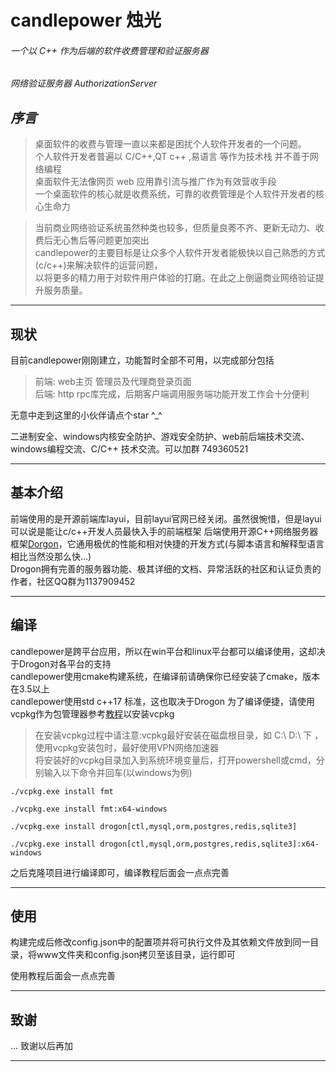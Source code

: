 # **candlepower 烛光** 
###### 一个以 C++ 作为后端的软件收费管理和验证服务器
_网络验证服务器 AuthorizationServer_

## _序言_

>桌面软件的收费与管理一直以来都是困扰个人软件开发者的一个问题。\
个人软件开发者普遍以 C/C++,QT c++ ,易语言 等作为技术栈 并不善于网络编程\
桌面软件无法像网页 web 应用靠引流与推广作为有效营收手段\
一个桌面软件的核心就是收费系统，可靠的收费管理是个人软件开发者的核心生命力

> 当前商业网络验证系统虽然种类也较多，但质量良莠不齐、更新无动力、收费后无心售后等问题更加突出\
candlepower的主要目标是让众多个人软件开发者能极快以自己熟悉的方式(c/c++)来解决软件的运营问题，\
以将更多的精力用于对软件用户体验的打磨。在此之上倒逼商业网络验证提升服务质量。

---
## 现状
目前candlepower刚刚建立，功能暂时全部不可用，以完成部分包括 
> 前端: web主页 管理员及代理商登录页面\
> 后端: http rpc库完成，后期客户端调用服务端功能开发工作会十分便利

无意中走到这里的小伙伴请点个star ^_^

二进制安全、windows内核安全防护、游戏安全防护、web前后端技术交流、windows编程交流、C/C++ 技术交流。可以加群 749360521

---

## 基本介绍
前端使用的是开源前端库layui，目前layui官网已经关闭。虽然很惋惜，但是layui可以说是能让c/c++开发人员最快入手的前端框架
后端使用开源C++网络服务器框架[Dorgon](https://github.com/drogonframework/drogon)，它通用极优的性能和相对快捷的开发方式(与脚本语言和解释型语言相比当然没那么快...)\
Drogon拥有完善的服务器功能、极其详细的文档、异常活跃的社区和认证负责的作者，社区QQ群为1137909452

---
## 编译
candlepower是跨平台应用，所以在win平台和linux平台都可以编译使用，这却决于Drogon对各平台的支持\
candlepower使用cmake构建系统，在编译前请确保你已经安装了cmake，版本在3.5以上\
candlepower使用std c++17 标准，这也取决于Drogon
为了编译便捷，请使用vcpkg作为包管理器参考[教程](https://blog.csdn.net/cjmqas/article/details/79282847)以安装vcpkg
>在安装vcpkg过程中请注意:vcpkg最好安装在磁盘根目录，如 C:\ D:\ 下 ，使用vcpkg安装包时，最好使用VPN网络加速器\
将安装好的vcpkg目录加入到系统环境变量后，打开powershell或cmd，分别输入以下命令并回车(以windows为例)
```
./vcpkg.exe install fmt
```
```
./vcpkg.exe install fmt:x64-windows
```
```
./vcpkg.exe install drogon[ctl,mysql,orm,postgres,redis,sqlite3]
```
```
./vcpkg.exe install drogon[ctl,mysql,orm,postgres,redis,sqlite3]:x64-windows
```

之后克隆项目进行编译即可，编译教程后面会一点点完善

---
## 使用
构建完成后修改config.json中的配置项并将可执行文件及其依赖文件放到同一目录，将www文件夹和config.json拷贝至该目录，运行即可

使用教程后面会一点点完善

---
## 致谢
...
致谢以后再加

---
